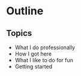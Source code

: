 # Outline

## Topics
* What I do professionally
* How I got here
* What I like to do for fun
* Getting started

